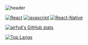 ![header](https://capsule-render.vercel.app/api?type=transparent&color=auto&height=300&section=header&text=ajrfyd&desc=dev%20hub%20&descAlign=60&descAlignY=65&animation=scaleIn&fontSize=90&fontColor=6200ee)

[![React](https://img.shields.io/badge/react-61DAFB?style=flat-square&logo=react&logoColor=ffffff)]()
[![javascript](https://img.shields.io/badge/javascript-F7DF1E?style=flat-square&logo=javascript&logoColor=ffffff)]()
[![React-Native](https://img.shields.io/badge/react-native-4FC08D?style=flat-square&logo=4chan.js&logoColor=ffffff)]()

[![ajrfyd's GitHub stats](https://github-readme-stats.vercel.app/api?username=ajrfyd&show_icons=true&theme=midnight-purple)](https://github.com/ajrfyd/github-readme-stats)

[![Top Langs](https://github-readme-stats.vercel.app/api/top-langs/?username=ajrfyd&layout=compact)](https://github.com/ajrfyd/github-readme-stats)
